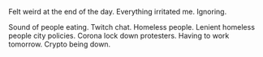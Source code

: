 Felt weird at the end of the day. Everything irritated me. Ignoring.

Sound of people eating.
Twitch chat.
Homeless people.
Lenient homeless people city policies.
Corona lock down protesters.
Having to work tomorrow.
Crypto being down.

